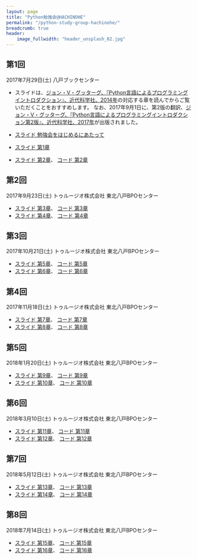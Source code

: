 ```yaml
---
layout: page
title: "Python勉強会@HACHINOHE"
permalink: "/python-study-group-hachinohe/"
breadcrumb: true
header:
    image_fullwidth: "header_unsplash_02.jpg"
---
```


## 第1回
2017年7月29日(土) 八戸ブックセンター

* スライドは、[ジョン・V・グッターグ、『Python言語によるプログラミングイントロダクション』、近代科学社、2014年](http://www.kindaikagaku.co.jp/information/kd0469.htm)の対応する章を読んでからご覧いただくことをおすすめします。
なお、2017年9月1日に、第2版の翻訳、[ジョン・V・グッターグ、『Python言語によるプログラミングイントロダクション第2版』、近代科学社、2017年](http://www.kindaikagaku.co.jp/information/kd0518.htm)が出版されました。

* [スライド 勉強会をはじめるにあたって](/pages/python-study-group-hachinohe/Python-Study-Group-HACHINOHE-00.pdf)
* [スライド 第1章](/pages/python-study-group-hachinohe/Python-Study-Group-HACHINOHE-01.pdf)
* [スライド 第2章](/pages/python-study-group-hachinohe/Python-Study-Group-HACHINOHE-02.pdf)、
[コード 第2章](https://github.com/akokubo/mit600-book-python2-jupyter-notebook/blob/master/%E7%AC%AC02%E7%AB%A0%20Python%E3%81%AE%E6%A6%82%E8%A6%81.ipynb)

## 第2回
2017年9月23日(土) トゥルージオ株式会社 東北八戸BPOセンター

* [スライド 第3章](/pages/python-study-group-hachinohe/Python-Study-Group-HACHINOHE-03.pdf)、
[コード 第3章](https://github.com/akokubo/mit600-book-python2-jupyter-notebook/blob/master/%E7%AC%AC03%E7%AB%A0%20%E7%B0%A1%E5%8D%98%E3%81%AA%E7%AE%97%E8%A1%93%E3%83%97%E3%83%AD%E3%82%B0%E3%83%A9%E3%83%A0.ipynb)
* [スライド 第4章](/pages/python-study-group-hachinohe/Python-Study-Group-HACHINOHE-04.pdf)、
[コード 第4章](https://github.com/akokubo/mit600-book-python2-jupyter-notebook/blob/master/%E7%AC%AC04%E7%AB%A0%20%E9%96%A2%E6%95%B0%E3%80%81%E3%82%B9%E3%82%B3%E3%83%BC%E3%83%97%E3%80%81%E6%8A%BD%E8%B1%A1%E5%8C%96.ipynb)

## 第3回
2017年10月21日(土) トゥルージオ株式会社 東北八戸BPOセンター

* [スライド 第5章](/pages/python-study-group-hachinohe/Python-Study-Group-HACHINOHE-05.pdf)、
[コード 第5章](https://github.com/akokubo/mit600-book-python2-jupyter-notebook/blob/master/%E7%AC%AC05%E7%AB%A0%20%E6%A7%8B%E9%80%A0%E5%9E%8B%E3%80%81%E5%8F%AF%E5%A4%89%E6%80%A7%E3%81%A8%E9%AB%98%E9%9A%8E%E9%96%A2%E6%95%B0.ipynb)
* [スライド 第6章](/pages/python-study-group-hachinohe/Python-Study-Group-HACHINOHE-06.pdf)、
[コード 第6章](https://github.com/akokubo/mit600-book-python2-jupyter-notebook/blob/master/%E7%AC%AC06%E7%AB%A0%20%E3%83%86%E3%82%B9%E3%83%88%E3%81%A8%E3%83%87%E3%83%90%E3%83%83%E3%82%B0.ipynb)

## 第4回
2017年11月18日(土) トゥルージオ株式会社 東北八戸BPOセンター

* [スライド 第7章](/pages/python-study-group-hachinohe/Python-Study-Group-HACHINOHE-07.pdf)、
[コード 第7章](https://github.com/akokubo/mit600-book-python2-jupyter-notebook/blob/master/%E7%AC%AC07%E7%AB%A0%20%E4%BE%8B%E5%A4%96%E3%81%A8%E3%82%A2%E3%82%B5%E3%83%BC%E3%82%B7%E3%83%A7%E3%83%B3.ipynb)
* [スライド 第8章](/pages/python-study-group-hachinohe/Python-Study-Group-HACHINOHE-08.pdf)、
[コード 第8章](https://github.com/akokubo/mit600-book-python2-jupyter-notebook/blob/master/%E7%AC%AC08%E7%AB%A0%20%E3%82%AF%E3%83%A9%E3%82%B9%E3%81%A8%E3%82%AA%E3%83%96%E3%82%B8%E3%82%A7%E3%82%AF%E3%83%88%E6%8C%87%E5%90%91%E3%83%97%E3%83%AD%E3%82%B0%E3%83%A9%E3%83%9F%E3%83%B3%E3%82%B0.ipynb)

## 第5回
2018年1月20日(土) トゥルージオ株式会社 東北八戸BPOセンター

* [スライド 第9章](/pages/python-study-group-hachinohe/Python-Study-Group-HACHINOHE-09.pdf)、
[コード 第9章](https://github.com/akokubo/mit600-book-python2-jupyter-notebook/blob/master/%E7%AC%AC09%E7%AB%A0%20%E8%A8%88%E7%AE%97%E8%A4%87%E9%9B%91%E6%80%A7%E5%85%A5%E9%96%80.ipynb)
* [スライド 第10章](/pages/python-study-group-hachinohe/Python-Study-Group-HACHINOHE-10.pdf)、
[コード 第10章](https://github.com/akokubo/mit600-book-python2-jupyter-notebook/blob/master/%E7%AC%AC10%E7%AB%A0%20%E3%81%84%E3%81%8F%E3%81%A4%E3%81%8B%E3%81%AE%E5%8D%98%E7%B4%94%E3%81%AA%E3%82%A2%E3%83%AB%E3%82%B4%E3%83%AA%E3%82%BA%E3%83%A0.ipynb)

## 第6回
2018年3月10日(土) トゥルージオ株式会社 東北八戸BPOセンター

* [スライド 第11章](/pages/python-study-group-hachinohe/Python-Study-Group-HACHINOHE-11.pdf)、
[コード 第11章](https://github.com/akokubo/mit600-book-python2-jupyter-notebook/blob/master/%E7%AC%AC11%E7%AB%A0%20%E3%83%97%E3%83%AD%E3%83%83%E3%83%88%E3%81%A8%E3%82%AF%E3%83%A9%E3%82%B9.ipynb)
* [スライド 第12章](/pages/python-study-group-hachinohe/Python-Study-Group-HACHINOHE-12.pdf)、
[コード 第12章](https://github.com/akokubo/mit600-book-python2-jupyter-notebook/blob/master/%E7%AC%AC12%E7%AB%A0%20%E7%A2%BA%E7%8E%87%E3%80%81%E7%B5%B1%E8%A8%88%E3%81%A8%E3%83%97%E3%83%AD%E3%82%B0%E3%83%A9%E3%83%A0.ipynb)

## 第7回
2018年5月12日(土) トゥルージオ株式会社 東北八戸BPOセンター

* [スライド 第13章](/pages/python-study-group-hachinohe/Python-Study-Group-HACHINOHE-13.pdf)、
[コード 第13章](https://github.com/akokubo/mit600-book-python2-jupyter-notebook/blob/master/%E7%AC%AC13%E7%AB%A0%20%E3%83%A9%E3%83%B3%E3%83%80%E3%83%A0%E3%82%A6%E3%82%A9%E3%83%BC%E3%82%AF%E3%81%A8%E5%8F%AF%E8%A6%96%E5%8C%96.ipynb)
* [スライド 第14章](/pages/python-study-group-hachinohe/Python-Study-Group-HACHINOHE-14.pdf)、
[コード 第14章](https://github.com/akokubo/mit600-book-python2-jupyter-notebook/blob/master/%E7%AC%AC14%E7%AB%A0%20%E3%83%A2%E3%83%B3%E3%83%86%E3%82%AB%E3%83%AB%E3%83%AD%E3%83%BB%E3%82%B7%E3%83%9F%E3%83%A5%E3%83%AC%E3%83%BC%E3%82%B7%E3%83%A7%E3%83%B3.ipynb)

## 第8回
2018年7月14日(土) トゥルージオ株式会社 東北八戸BPOセンター

* [スライド 第15章](/pages/python-study-group-hachinohe/Python-Study-Group-HACHINOHE-15.pdf)、
[コード 第15章](https://github.com/akokubo/mit600-book-python2-jupyter-notebook/blob/master/%E7%AC%AC15%E7%AB%A0%20%E5%AE%9F%E9%A8%93%E3%83%87%E3%83%BC%E3%82%BF%E3%81%AE%E7%90%86%E8%A7%A3.ipynb)
* [スライド 第16章](/pages/python-study-group-hachinohe/Python-Study-Group-HACHINOHE-16.pdf)、
[コード 第16章](https://github.com/akokubo/mit600-book-python2-jupyter-notebook/blob/master/%E7%AC%AC16%E7%AB%A0%20%E3%81%86%E3%81%9D%E3%80%81%E7%9C%9F%E3%81%A3%E8%B5%A4%E3%81%AA%E3%81%86%E3%81%9D%E3%80%81%E3%81%9D%E3%81%97%E3%81%A6%E7%B5%B1%E8%A8%88.ipynb)
